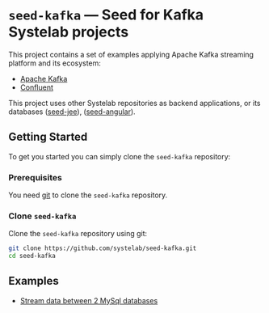 # `seed-kafka` — Seed for Kafka Systelab projects

This project contains a set of examples applying Apache Kafka streaming platform and its ecosystem:

* [Apache Kafka][kafka]
* [Confluent][confluent]

This project uses other Systelab repositories as backend applications, or its databases ([seed-jee](https://github.com/systelab/seed-jee)), ([seed-angular](https://github.com/systelab/seed-angular)).

## Getting Started

To get you started you can simply clone the `seed-kafka` repository:

### Prerequisites

You need [git][git] to clone the `seed-kafka` repository.

### Clone `seed-kafka`

Clone the `seed-kafka` repository using git:

```bash
git clone https://github.com/systelab/seed-kafka.git
cd seed-kafka
```

## Examples

- [Stream data between 2 MySql databases](https://github.com/systelab/seed-kafka/tree/master/examples/confluent/jdbc-connector)

[kafka]: https://kafka.apache.org/
[confluent]: https://www.confluent.io/
[git]: https://git-scm.com/



